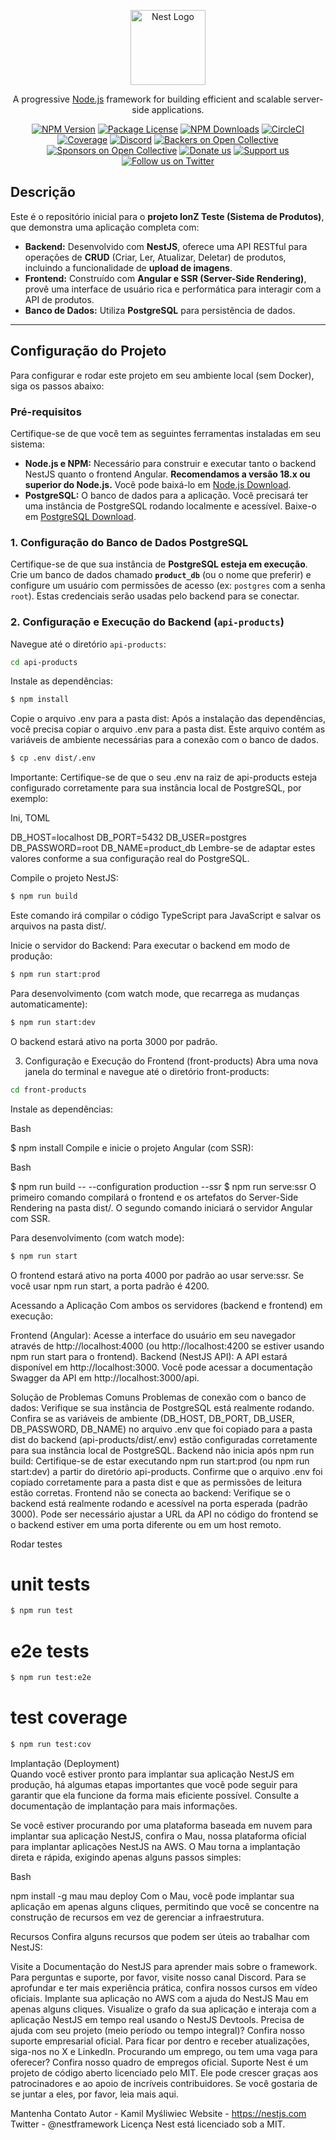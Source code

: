 <p align="center">
  <a href="http://nestjs.com/" target="blank"><img src="https://nestjs.com/img/logo-small.svg" width="120" alt="Nest Logo" /></a>
</p>

[circleci-image]: https://img.shields.io/circleci/build/github/nestjs/nest/master?token=abc123def456
[circleci-url]: https://circleci.com/gh/nestjs/nest

  <p align="center">A progressive <a href="http://nodejs.org" target="_blank">Node.js</a> framework for building efficient and scalable server-side applications.</p>
    <p align="center">
<a href="https://www.npmjs.com/~nestjscore" target="_blank"><img src="https://img.shields.io/npm/v/@nestjs/core.svg" alt="NPM Version" /></a>
<a href="https://www.npmjs.com/~nestjscore" target="_blank"><img src="https://img.shields.io/npm/l/@nestjs/core.svg" alt="Package License" /></a>
<a href="https://www.npmjs.com/~nestjscore" target="_blank"><img src="https://img.shields.io/npm/dm/@nestjs/common.svg" alt="NPM Downloads" /></a>
<a href="https://circleci.com/gh/nestjs/nest" target="_blank"><img src="https://img.shields.io/circleci/build/github/nestjs/nest/master" alt="CircleCI" /></a>
<a href="https://coveralls.io/github/nestjs/nest?branch=master" target="_blank"><img src="https://coveralls.io/repos/github/nestjs/nest/badge.svg?branch=master#9" alt="Coverage" /></a>
<a href="https://discord.gg/G7Qnnhy" target="_blank"><img src="https://img.shields.io/badge/discord-online-brightgreen.svg" alt="Discord"/></a>
<a href="https://opencollective.com/nest#backer" target="_blank"><img src="https://opencollective.com/nest/backers/badge.svg" alt="Backers on Open Collective" /></a>
<a href="https://opencollective.com/nest#sponsor" target="_blank"><img src="https://opencollective.com/nest/sponsors/badge.svg" alt="Sponsors on Open Collective" /></a>
  <a href="https://paypal.me/kamilmysliwiec" target="_blank"><img src="https://img.shields.io/badge/Donate-PayPal-ff3f59.svg" alt="Donate us"/></a>
    <a href="https://opencollective.com/nest#sponsor"  target="_blank"><img src="https://img.shields.io/badge/Support%20us-Open%20Collective-41B883.svg" alt="Support us"></a>
  <a href="https://twitter.com/nestframework" target="_blank"><img src="https://img.shields.io/twitter/follow/nestframework.svg?style=social&label=Follow" alt="Follow us on Twitter"></a>
</p>
  <!--[![Backers on Open Collective](https://opencollective.com/nest/backers/badge.svg)](https://opencollective.com/nest#backer)
  [![Sponsors on Open Collective](https://opencollective.com/nest/sponsors/badge.svg)](https://opencollective.com/nest#sponsor)-->

## Descrição

Este é o repositório inicial para o **projeto IonZ Teste (Sistema de Produtos)**, que demonstra uma aplicação completa com:

* **Backend:** Desenvolvido com **NestJS**, oferece uma API RESTful para operações de **CRUD** (Criar, Ler, Atualizar, Deletar) de produtos, incluindo a funcionalidade de **upload de imagens**.
* **Frontend:** Construído com **Angular e SSR (Server-Side Rendering)**, provê uma interface de usuário rica e performática para interagir com a API de produtos.
* **Banco de Dados:** Utiliza **PostgreSQL** para persistência de dados.

---

## Configuração do Projeto

Para configurar e rodar este projeto em seu ambiente local (sem Docker), siga os passos abaixo:

### Pré-requisitos

Certifique-se de que você tem as seguintes ferramentas instaladas em seu sistema:

* **Node.js e NPM:** Necessário para construir e executar tanto o backend NestJS quanto o frontend Angular. **Recomendamos a versão 18.x ou superior do Node.js.** Você pode baixá-lo em [Node.js Download](https://nodejs.org/en/download/).
* **PostgreSQL:** O banco de dados para a aplicação. Você precisará ter uma instância de PostgreSQL rodando localmente e acessível. Baixe-o em [PostgreSQL Download](https://www.postgresql.org/download/).

### 1. Configuração do Banco de Dados PostgreSQL

Certifique-se de que sua instância de **PostgreSQL esteja em execução**.
Crie um banco de dados chamado **`product_db`** (ou o nome que preferir) e configure um usuário com permissões de acesso (ex: `postgres` com a senha `root`). Estas credenciais serão usadas pelo backend para se conectar.

### 2. Configuração e Execução do Backend (`api-products`)

Navegue até o diretório `api-products`:

```bash
cd api-products

```

Instale as dependências:

```bash
$ npm install
```

Copie o arquivo .env para a pasta dist:
Após a instalação das dependências, você precisa copiar o arquivo .env para a pasta dist. Este arquivo contém as variáveis de ambiente necessárias para a conexão com o banco de dados.

```bash
$ cp .env dist/.env
```

Importante: Certifique-se de que o seu .env na raiz de api-products esteja configurado corretamente para sua instância local de PostgreSQL, por exemplo:

Ini, TOML

DB_HOST=localhost
DB_PORT=5432
DB_USER=postgres
DB_PASSWORD=root
DB_NAME=product_db
Lembre-se de adaptar estes valores conforme a sua configuração real do PostgreSQL.

Compile o projeto NestJS:

```bash
$ npm run build
```
Este comando irá compilar o código TypeScript para JavaScript e salvar os arquivos na pasta dist/.

Inicie o servidor do Backend:
Para executar o backend em modo de produção:

```bash
$ npm run start:prod
```
Para desenvolvimento (com watch mode, que recarrega as mudanças automaticamente):

```bash
$ npm run start:dev
```
O backend estará ativo na porta 3000 por padrão.

3. Configuração e Execução do Frontend (front-products)
Abra uma nova janela do terminal e navegue até o diretório front-products:

```bash
cd front-products
```

Instale as dependências:

Bash

$ npm install
Compile e inicie o projeto Angular (com SSR):

Bash

$ npm run build -- --configuration production --ssr
$ npm run serve:ssr
O primeiro comando compilará o frontend e os artefatos do Server-Side Rendering na pasta dist/. O segundo comando iniciará o servidor Angular com SSR.

Para desenvolvimento (com watch mode):

```bash
$ npm run start
```
O frontend estará ativo na porta 4000 por padrão ao usar serve:ssr. Se você usar npm run start, a porta padrão é 4200.

Acessando a Aplicação
Com ambos os servidores (backend e frontend) em execução:

Frontend (Angular): Acesse a interface do usuário em seu navegador através de http://localhost:4000 (ou http://localhost:4200 se estiver usando npm run start para o frontend).
Backend (NestJS API): A API estará disponível em http://localhost:3000.
Você pode acessar a documentação Swagger da API em http://localhost:3000/api.

Solução de Problemas Comuns
Problemas de conexão com o banco de dados:
Verifique se sua instância de PostgreSQL está realmente rodando.
Confira se as variáveis de ambiente (DB_HOST, DB_PORT, DB_USER, DB_PASSWORD, DB_NAME) no arquivo .env que foi copiado para a pasta dist do backend (api-products/dist/.env) estão configuradas corretamente para sua instância local de PostgreSQL.
Backend não inicia após npm run build:
Certifique-se de estar executando npm run start:prod (ou npm run start:dev) a partir do diretório api-products.
Confirme que o arquivo .env foi copiado corretamente para a pasta dist e que as permissões de leitura estão corretas.
Frontend não se conecta ao backend:
Verifique se o backend está realmente rodando e acessível na porta esperada (padrão 3000).
Pode ser necessário ajustar a URL da API no código do frontend se o backend estiver em uma porta diferente ou em um host remoto.

Rodar testes
# unit tests
```bash
$ npm run test
```
# e2e tests
```bash
$ npm run test:e2e
```

# test coverage
```bash
$ npm run test:cov
```
Implantação (Deployment)<br>
Quando você estiver pronto para implantar sua aplicação NestJS em produção, há algumas etapas importantes que você pode seguir para garantir que ela funcione da forma mais eficiente possível. Consulte a documentação de implantação para mais informações.

Se você estiver procurando por uma plataforma baseada em nuvem para implantar sua aplicação NestJS, confira o Mau, nossa plataforma oficial para implantar aplicações NestJS na AWS. O Mau torna a implantação direta e rápida, exigindo apenas alguns passos simples:

Bash

<span class="math-inline">npm install \-g mau</span> mau deploy
Com o Mau, você pode implantar sua aplicação em apenas alguns cliques, permitindo que você se concentre na construção de recursos em vez de gerenciar a infraestrutura.

Recursos
Confira alguns recursos que podem ser úteis ao trabalhar com NestJS:

Visite a Documentação do NestJS para aprender mais sobre o framework.
Para perguntas e suporte, por favor, visite nosso canal Discord.
Para se aprofundar e ter mais experiência prática, confira nossos cursos em vídeo oficiais.
Implante sua aplicação no AWS com a ajuda do NestJS Mau em apenas alguns cliques.
Visualize o grafo da sua aplicação e interaja com a aplicação NestJS em tempo real usando o NestJS Devtools.
Precisa de ajuda com seu projeto (meio período ou tempo integral)? Confira nosso suporte empresarial oficial.
Para ficar por dentro e receber atualizações, siga-nos no X e LinkedIn.
Procurando um emprego, ou tem uma vaga para oferecer? Confira nosso quadro de empregos oficial.
Suporte
Nest é um projeto de código aberto licenciado pelo MIT. Ele pode crescer graças aos patrocinadores e ao apoio de incríveis contribuidores. Se você gostaria de se juntar a eles, por favor, leia mais aqui.

Mantenha Contato
Autor - Kamil Myśliwiec
Website - https://nestjs.com
Twitter - @nestframework
Licença
Nest está licenciado sob a MIT.
